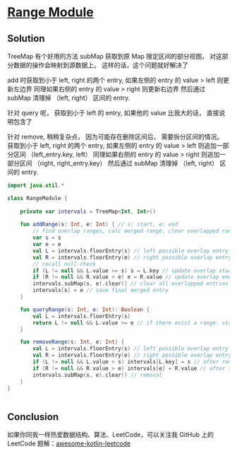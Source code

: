 # [Range Module][title]

## Solution

TreeMap 有个好用的方法 subMap 获取到原 Map 限定区间的部分视图， 对这部分数据的操作会映射到源数据上。
这样的话，这个问题就好解决了

add 时获取到小于 left, right 的两个 entry,  如果左侧的 entry 的 value > left 则更新左边界 同理如果右侧的 entry 的 value > right 则更新右边界
然后通过 subMap 清理掉 （left, right） 区间的 entry.

针对 query 呢， 获取到小于 left 的 entry, 如果他的 value 比我大的话， 直接说明包含了

针对 remove, 稍稍复杂点， 因为可能存在删除区间后， 需要拆分区间的情况。
获取到小于 left, right 的两个 entry,  如果左侧的 entry 的 value > left 则追加一部分区间 （left_entry.key, left）
同理如果右侧的 entry 的 value > right 则追加一部分区间 （right, right_entry.key）
然后通过 subMap 清理掉 （left, right） 区间的 entry.

```kotlin
import java.util.*

class RangeModule {
    
    private var intervals = TreeMap<Int, Int>()
    
    fun addRange(s: Int, e: Int) { // s: start, e: end
        // find overlap ranges, calc merged range, clear overlapped ranges, insert merged range
        var s = s
        var e = e
        val L = intervals.floorEntry(s) // left possible overlap entry
        val R = intervals.floorEntry(e) // right possible overlap entry
        // recall null-check
        if (L != null && L.value >= s) s = L.key // update overlap start
        if (R != null && R.value > e) e = R.value // update overlap end
        intervals.subMap(s, e).clear() // clear all overlapped entries
        intervals[s] = e // save final merged entry
    }

    fun queryRange(s: Int, e: Int): Boolean {
        val L = intervals.floorEntry(s)
        return L != null && L.value >= e // if there exist a range: start <+ s, end >= e
    }

    fun removeRange(s: Int, e: Int) {
        val L = intervals.floorEntry(s) // left possible overlap entry
        val R = intervals.floorEntry(e) // right possible overlap entry
        if (L != null && L.value > s) intervals[L.key] = s // after removal, if anything left
        if (R != null && R.value > e) intervals[e] = R.value // after removal, if anything left
        intervals.subMap(s, e).clear() // removal
    }
}
 

```



## Conclusion

如果你同我一样热爱数据结构、算法、LeetCode，可以关注我 GitHub 上的 LeetCode 题解：[awesome-kotlin-leetcode][akl]



[title]: https://leetcode.cn/problems/finding-mk-average/description/?company_slug=google
[akl]: https://github.com/NightXlt/awesome-kotlin-leetcode
